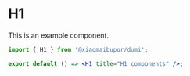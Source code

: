 <!--
 * @Author: Lee
 * @Date: 2023-11-11 15:30:33
 * @LastEditTime: 2023-11-11 15:44:54
 * @LastEditors: Lee
-->
# H1

This is an example component.

```jsx
import { H1 } from '@xiaomaibupor/dumi';

export default () => <H1 title="H1 components" />;
```
